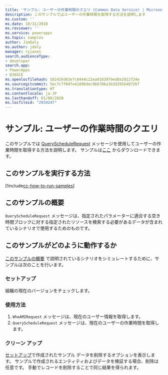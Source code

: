 ```yaml
---
title: 'サンプル: ユーザーの作業時間のクエリ (Common Data Service) | Microsoft Docs'
description: このサンプルではユーザーの作業時間を取得する方法を説明します
ms.custom: ''
ms.date: 10/31/2018
ms.reviewer: ''
ms.service: powerapps
ms.topic: samples
author: JimDaly
ms.author: jdaly
manager: ryjones
search.audienceType:
- developer
search.app:
- PowerApps
- D365CE
ms.openlocfilehash: 5d2426d63e7c8444c22ea0103979ed8a2812724e
ms.sourcegitcommit: 5ec7c7f04fe41896dec966706a3b3d295648726f
ms.translationtype: HT
ms.contentlocale: ja-JP
ms.lasthandoff: 01/06/2020
ms.locfileid: "2934247"
---
```

# <a name="sample-query-the-working-hours-of-a-user"></a>サンプル: ユーザーの作業時間のクエリ

<!-- https://docs.microsoft.com/dynamics365/customer-engagement/developer/sample-query-working-hours-user -->

このサンプルでは [QueryScheduleRequest](https://docs.microsoft.com/dotnet/api/microsoft.crm.sdk.messages.queryschedulerequest?view=dynamics-general-ce-9) メッセージを使用してユーザーの作業時間を取得する方法を説明します。 サンプルは[ここ](https://github.com/Microsoft/PowerApps-Samples/tree/master/cds/orgsvc/C%23/QueryWorkingHours
) からダウンロードできます。

## <a name="how-to-run-this-sample"></a>このサンプルを実行する方法

[!include[cc-how-to-run-samples](../../includes/cc-how-to-run-samples.md)]

## <a name="what-this-sample-does"></a>このサンプルの概要

`QueryScheduleRequest` メッセージは、指定されたパラメーターに適合する空き時間ブロックに対する指定されたリソースを検索する必要があるデータが含まれているシナリオで使用するためのものです。

## <a name="how-this-sample-works"></a>このサンプルがどのように動作するか

[このサンプルの概要](#what-this-sample-does) で説明されているシナリオをシミュレートするために、サンプルは次のことを行います。

### <a name="setup"></a>セットアップ

組織の現在のバージョンをチェックします。

### <a name="demonstrate"></a>使用方法

1. `WhoAMIRequest` メッセージは、現在のユーザー情報を取得します。
2. `QueryScheduleRequest` メッセージは、現在のユーザーの作業時間を取得します。

### <a name="clean-up"></a>クリーン アップ

[セットアップ](#setup)で作成されたサンプル データを削除するオプションを表示します。 サンプルで作成されるエンティティおよびデータを検証する場合、削除は任意です。 手動でレコードを削除することで同じ結果を得られます。
